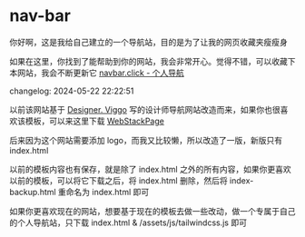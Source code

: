 # nav-bar

你好啊，这是我给自己建立的一个导航站，目的是为了让我的网页收藏夹瘦瘦身

如果在这里，你找到了能帮助到你的网站，我会非常开心。觉得不错，可以收藏下本网站，我会不断更新它 [navbar.click - 个人导航](https://navbar.click/)

changelog: 2024-05-22 22:22:51

以前该网站基于 [Designer. Viggo](https://www.viggoz.com/) 写的设计师导航网站改造而来，如果你也很喜欢该模板，可以来这里下载 [WebStackPage](https://github.com/WebStackPage/WebStackPage.github.io)

后来因为这个网站需要添加 logo，而我又比较懒，所以改造了一版，新版只有 index.html

以前的模板内容也有保存，就是除了 index.html 之外的所有内容，如果你更喜欢以前的模板，可以将它下载之后，将 index.html 删除，然后将 index-backup.html 重命名为 index.html 即可

如果你更喜欢现在的网站，想要基于现在的模板去做一些改动，做一个专属于自己的个人导航站，只下载 index.html & /assets/js/tailwindcss.js 即可